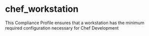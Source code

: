 # chef_workstation
This Compliance Profile ensures that a workstation
has the minimum required configuration necessary
for Chef Development
